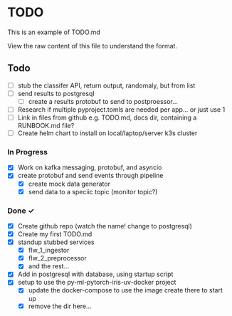 # TODO

This is an example of TODO.md

View the raw content of this file to understand the format.

## Todo

- [ ] stub the classifer API, return output, randomaly, but from list
- [ ] send results to postgresql
  - [ ] create a results protobuf to send to postproessor...
- [ ] Research if multiple pyproject.tomls are needed per app... or just use 1
- [ ] Link in files from github e.g. TODO.md, docs dir, containing a RUNBOOK.md file?
- [ ] Create helm chart to install on local/laptop/server k3s cluster

### In Progress

- [x] Work on kafka messaging, protobuf, and asyncio
- [x] create protobuf and send events through pipeline
  - [x] create mock data generator
  - [x] send data to a speciic topic (monitor topic?)

### Done ✓

- [x] Create github repo (watch the name! change to postgresql)
- [x] Create my first TODO.md
- [x] standup stubbed services
  - [x] flw_1_ingestor
  - [x] flw_2_preprocessor
  - [x] and the rest...
- [x] Add in postgresql with database, using startup script
- [x] setup to use the py-ml-pytorch-iris-uv-docker project
  - [x] update the docker-compose to use the image create there to start up
  - [x] remove the dir here...

